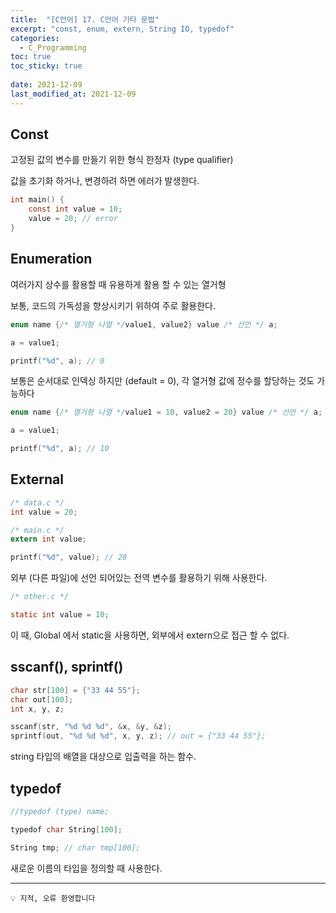 ```yaml
---
title:  "[C언어] 17. C언어 기타 문법"
excerpt: "const, enum, extern, String IO, typedof"
categories:
  - C_Programming
toc: true
toc_sticky: true
 
date: 2021-12-09
last_modified_at: 2021-12-09
---
```


## Const

고정된 값의 변수를 만들기 위한 형식 한정자 (type qualifier)

값을 초기화 하거나, 변경하려 하면 에러가 발생한다.

```c
int main() {
	const int value = 10;
	value = 20; // error
}
```

## Enumeration

여러가지 상수를 활용할 때 유용하게 활용 할 수 있는 열거형

보통, 코드의 가독성을 향상시키기 위하여 주로 활용한다.

```c
enum name {/* 열거형 나열 */value1, value2} value /* 선언 */ a;

a = value1;

printf("%d", a); // 0
```

보통은 순서대로 인덱싱 하지만 (default = 0), 각 열거형 값에 정수를 할당하는 것도 가능하다

```c
enum name {/* 열거형 나열 */value1 = 10, value2 = 20} value /* 선언 */ a;

a = value1;

printf("%d", a); // 10
```

## External

```c
/* data.c */
int value = 20;
```

```c
/* main.c */
extern int value;

printf("%d", value); // 20
```

 

외부 (다른 파일)에 선언 되어있는 전역 변수를 활용하기 위해 사용한다.

```c
/* other.c */

static int value = 10;
```

이 때, Global 에서 static을 사용하면, 외부에서 extern으로 접근 할 수 없다.

## sscanf(), sprintf()

```c
char str[100] = {"33 44 55"};
char out[100];
int x, y, z;

sscanf(str, "%d %d %d", &x, &y, &z);
sprintf(out, "%d %d %d", x, y, z); // out = {"33 44 55"};
```

string 타입의 배열을 대상으로 입출력을 하는 함수.

## typedof

```c
//typedof (type) name;

typedof char String[100];

String tmp; // char tmp[100];
```

새로운 이름의 타입을 정의할 때 사용한다.

---
```
💡 지적, 오류 환영합니다
```